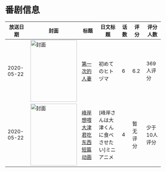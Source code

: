 # 番剧信息

|放送日期|封面|标题|日文标题|话数|评分|评分人数|
|---|---|---|---|---|---|---|
|2020-05-22|<img src="https://bangumi.tv/img/no_icon_subject.png" alt="封面" style="width:150px;height:200px;object-fit:cover;">|[第一次的人妻](https://bangumi.tv/subject/306614)|初めてのヒトヅマ|6|6.2|369人评分|
|2020-05-22|<img src="https://lain.bgm.tv/pic/cover/c/6f/c7/446209_RoUiY.jpg" alt="封面" style="width:150px;height:200px;object-fit:cover;">|[峰岸想喂大津君吃东西 短篇动画](https://bangumi.tv/subject/446209)|[峰岸さんは大津くんに食べさせたい]ミニアニメ|4|暂无评分|少于10人评分|
